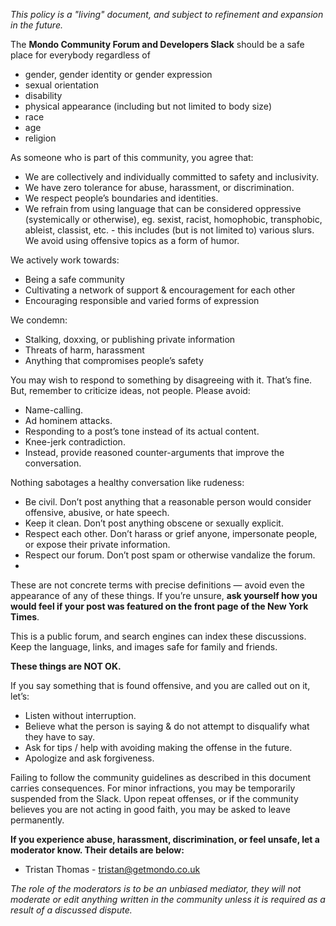*This policy is a "living" document, and subject to refinement and expansion in the future.*

The **Mondo Community Forum and Developers Slack** should be a safe place for everybody regardless of

- gender, gender identity or gender expression 
- sexual orientation
- disability
- physical appearance (including but not limited to body size)
- race
- age
- religion

As someone who is part of this community, you agree that:

* We are collectively and individually committed to safety and inclusivity.
* We have zero tolerance for abuse, harassment, or discrimination.
* We respect people’s boundaries and identities.
* We refrain from using language that can be considered oppressive (systemically or otherwise), eg. sexist, racist, homophobic, transphobic, ableist, classist, etc. - this includes (but is not limited to) various slurs.
We avoid using offensive topics as a form of humor.


We actively work towards:

* Being a safe community
* Cultivating a network of support & encouragement for each other
* Encouraging responsible and varied forms of expression


We condemn:

* Stalking, doxxing, or publishing private information
* Threats of harm, harassment
* Anything that compromises people’s safety

You may wish to respond to something by disagreeing with it. That’s fine. But, remember to criticize ideas, not people. Please avoid:

* Name-calling.
* Ad hominem attacks.
* Responding to a post’s tone instead of its actual content.
* Knee-jerk contradiction.
* Instead, provide reasoned counter-arguments that improve the conversation.

Nothing sabotages a healthy conversation like rudeness:

* Be civil. Don’t post anything that a reasonable person would consider offensive, abusive, or hate speech.
* Keep it clean. Don’t post anything obscene or sexually explicit.
* Respect each other. Don’t harass or grief anyone, impersonate people, or expose their private information.
* Respect our forum. Don’t post spam or otherwise vandalize the forum.
* 
These are not concrete terms with precise definitions — avoid even the appearance of any of these things. If you’re unsure, **ask yourself how you would feel if your post was featured on the front page of the New York Times**.

This is a public forum, and search engines can index these discussions. Keep the language, links, and images safe for family and friends.

**These things are NOT OK.**

If you say something that is found offensive, and you are called out on it, let’s:

* Listen without interruption.
* Believe what the person is saying & do not attempt to disqualify what they have to say.
* Ask for tips / help with avoiding making the offense in the future.
* Apologize and ask forgiveness.

Failing to follow the community guidelines as described in this document carries consequences. For minor infractions, you may be temporarily suspended from the Slack. Upon repeat offenses, or if the community believes you are not acting in good faith, you may be asked to leave permanently.


**If you experience abuse, harassment, discrimination, or feel unsafe, let a moderator know. Their details are below:**

* Tristan Thomas - tristan@getmondo.co.uk

*The role of the moderators is to be an unbiased mediator, they will not moderate or edit anything written in the community unless it is required as a result of a discussed dispute.*
